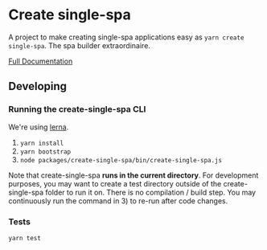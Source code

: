 # Create single-spa
A project to make creating single-spa applications easy as `yarn create single-spa`. The spa builder extraordinaire.

[Full Documentation](https://single-spa.js.org/docs/create-single-spa)

## Developing

### Running the create-single-spa CLI

We're using [lerna](https://lerna.js.org/).

1. `yarn install`
2. `yarn bootstrap`
3. `node packages/create-single-spa/bin/create-single-spa.js`

Note that create-single-spa **runs in the current directory**. For development purposes, you may want to create a test directory outside of the create-single-spa folder to run it on. There is no compilation / build step. You may continuously run the command in 3) to re-run after code changes.

### Tests

`yarn test`
